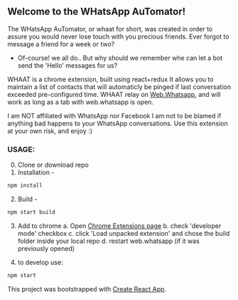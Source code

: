 ## Welcome to the WHatsApp AuTomator!
The WHatsApp AuTomator, or whaat for short, was created in order to assure you would never lose touch with you precious friends.
Ever forgot to message a friend for a week or two?
- Of-course! we all do..
But why should we remember whe can let a bot send the 'Hello' messages for us?

WHAAT is a chrome extension, built using react+redux
It allows you to maintain a list of contacts that will automaticly be pinged if last conversation exceeded pre-configured time.
WHAAT relay on [Web.Whatsapp](https://web.whatsapp.com/), and will work as long as a tab with web.whatsapp is open.

I am NOT affiliated with WhatsApp nor Facebook
I am not to be blamed if anything bad happens to your WhatsApp conversations.
Use this extension at your own risk, and enjoy :)

### USAGE:
0. Clone or download repo
1. Installation -
```sh
npm install
```
2. Build -
```sh
npm start build
```
3. Add to chrome
    a. Open [Chrome Extensions page](chrome://extensions/)
    b. check 'developer mode' checkbox
    c. click 'Load unpacked extension' and chose the build folder inside your local repo
    d. restart web.whatsapp (if it was previously opened)

4. to develop use:
```sh
npm start
```

This project was bootstrapped with [Create React App](https://github.com/facebookincubator/create-react-app).